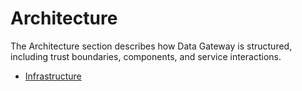 # Architecture

The Architecture section describes how Data Gateway is structured, including trust boundaries, components, and service interactions.

- [Infrastructure](Infrastructure.md)
